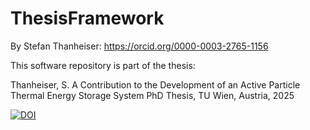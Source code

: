 # ThesisFramework
By Stefan Thanheiser: https://orcid.org/0000-0003-2765-1156


This software repository is part of the thesis:

Thanheiser, S.
A Contribution to the Development of an Active Particle Thermal Energy Storage System
PhD Thesis, TU Wien, Austria, 2025


[![DOI](https://zenodo.org/badge/DOI/10.5281/zenodo.17288663.svg)](https://zenodo.org/doi/10.5281/zenodo.17288663)

